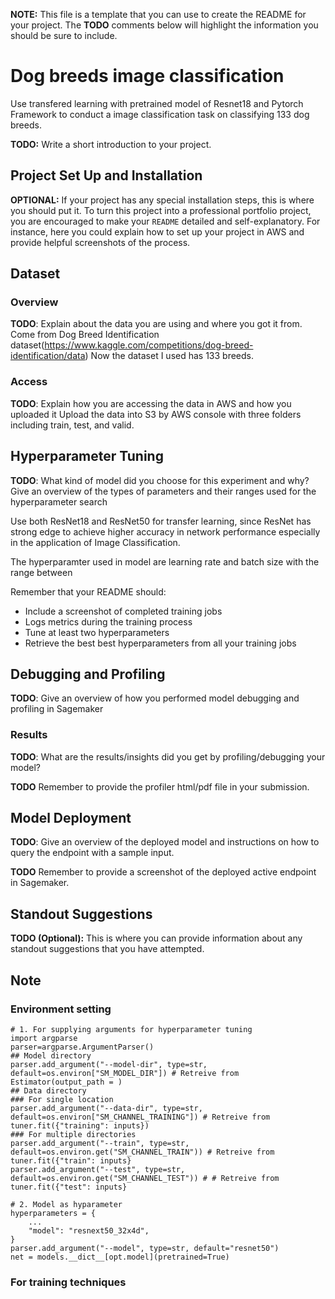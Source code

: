 **NOTE:** This file is a template that you can use to create the README for your project. The **TODO** comments below will highlight the information you should be sure to include.

# Dog breeds image classification

Use transfered learning with pretrained model of Resnet18 and Pytorch Framework to conduct a image classification task on classifying 133 dog breeds.

**TODO:** Write a short introduction to your project.

## Project Set Up and Installation
**OPTIONAL:** If your project has any special installation steps, this is where you should put it. To turn this project into a professional portfolio project, you are encouraged to make your `README` detailed and self-explanatory. For instance, here you could explain how to set up your project in AWS and provide helpful screenshots of the process.

## Dataset

### Overview
**TODO**: Explain about the data you are using and where you got it from.
Come from Dog Breed Identification dataset(https://www.kaggle.com/competitions/dog-breed-identification/data)
Now the dataset I used has 133 breeds.

### Access
**TODO**: Explain how you are accessing the data in AWS and how you uploaded it
Upload the data into S3 by AWS console with three folders including train, test, and valid.

## Hyperparameter Tuning
**TODO**: What kind of model did you choose for this experiment and why? Give an overview of the types of parameters and their ranges used for the hyperparameter search

Use both ResNet18 and ResNet50 for transfer learning, since ResNet has strong edge to achieve higher accuracy in network performance especially in the application of Image Classification.

The hyperparamter used in model are learning rate and batch size with the range between 


Remember that your README should:
- Include a screenshot of completed training jobs
- Logs metrics during the training process
- Tune at least two hyperparameters
- Retrieve the best best hyperparameters from all your training jobs

## Debugging and Profiling
**TODO**: Give an overview of how you performed model debugging and profiling in Sagemaker

### Results
**TODO**: What are the results/insights did you get by profiling/debugging your model?

**TODO** Remember to provide the profiler html/pdf file in your submission.


## Model Deployment
**TODO**: Give an overview of the deployed model and instructions on how to query the endpoint with a sample input.

**TODO** Remember to provide a screenshot of the deployed active endpoint in Sagemaker.

## Standout Suggestions
**TODO (Optional):** This is where you can provide information about any standout suggestions that you have attempted.

## Note

### Environment setting
```
# 1. For supplying arguments for hyperparameter tuning
import argparse
parser=argparse.ArgumentParser()
## Model directory
parser.add_argument("--model-dir", type=str, default=os.environ["SM_MODEL_DIR"]) # Retreive from Estimator(output_path = )
## Data directory
### For single location
parser.add_argument("--data-dir", type=str, default=os.environ["SM_CHANNEL_TRAINING"]) # Retreive from tuner.fit({"training": inputs})
### For multiple directories
parser.add_argument("--train", type=str, default=os.environ.get("SM_CHANNEL_TRAIN")) # Retreive from tuner.fit({"train": inputs}
parser.add_argument("--test", type=str, default=os.environ.get("SM_CHANNEL_TEST")) # # Retreive from tuner.fit({"test": inputs}

# 2. Model as hyparameter
hyperparameters = {
    ...
    "model": "resnext50_32x4d",
}
parser.add_argument("--model", type=str, default="resnet50")
net = models.__dict__[opt.model](pretrained=True)
```
### For training techniques
